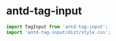 # antd-tag-input
```js
import TagInput from 'antd-tag-input';
import 'antd-tag-input/dist/style.css';
```